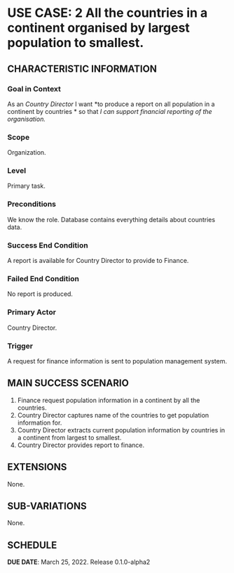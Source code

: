 # USE CASE: 2 All the countries in a continent organised by largest population to smallest.
## CHARACTERISTIC INFORMATION

### Goal in Context

As an *Country Director* I want *to produce a report on all population in a continent by countries * so that *I can support financial reporting of the organisation.*

### Scope

Organization.

### Level

Primary task.

### Preconditions

We know the role.  Database contains everything details about countries data.

### Success End Condition

A report is available for Country Director to provide to Finance.

### Failed End Condition

No report is produced.

### Primary Actor

Country Director.

### Trigger

A request for finance information is sent to population management system.

## MAIN SUCCESS SCENARIO

1. Finance request population information in a continent by all the countries.
2. Country Director captures name of the countries to get population information for.
3. Country Director extracts current population information by countries in a continent from largest to smallest.
4. Country Director provides report to finance.

## EXTENSIONS

None.

## SUB-VARIATIONS

None.

## SCHEDULE

**DUE DATE**: March 25, 2022. Release 0.1.0-alpha2